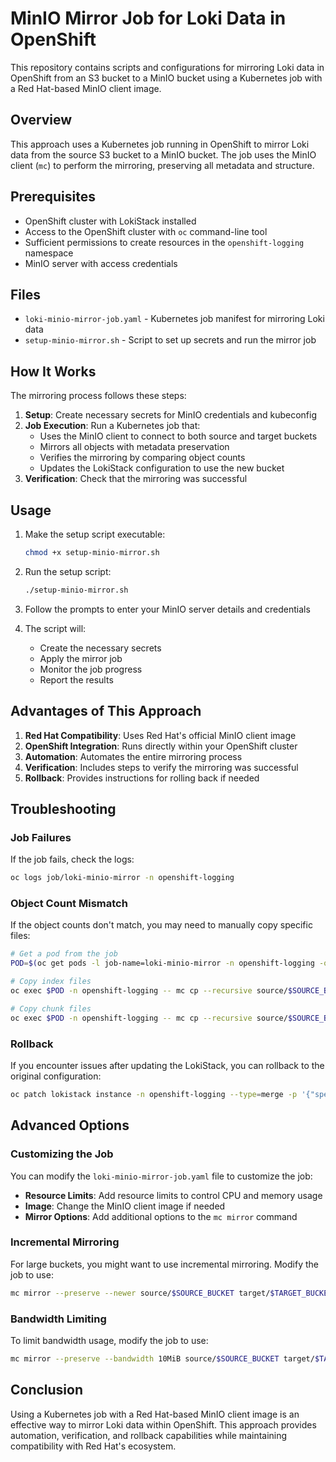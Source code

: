 # MinIO Mirror Job for Loki Data in OpenShift

This repository contains scripts and configurations for mirroring Loki data in OpenShift from an S3 bucket to a MinIO bucket using a Kubernetes job with a Red Hat-based MinIO client image.

## Overview

This approach uses a Kubernetes job running in OpenShift to mirror Loki data from the source S3 bucket to a MinIO bucket. The job uses the MinIO client (`mc`) to perform the mirroring, preserving all metadata and structure.

## Prerequisites

- OpenShift cluster with LokiStack installed
- Access to the OpenShift cluster with `oc` command-line tool
- Sufficient permissions to create resources in the `openshift-logging` namespace
- MinIO server with access credentials

## Files

- `loki-minio-mirror-job.yaml` - Kubernetes job manifest for mirroring Loki data
- `setup-minio-mirror.sh` - Script to set up secrets and run the mirror job

## How It Works

The mirroring process follows these steps:

1. **Setup**: Create necessary secrets for MinIO credentials and kubeconfig
2. **Job Execution**: Run a Kubernetes job that:
   - Uses the MinIO client to connect to both source and target buckets
   - Mirrors all objects with metadata preservation
   - Verifies the mirroring by comparing object counts
   - Updates the LokiStack configuration to use the new bucket
3. **Verification**: Check that the mirroring was successful

## Usage

1. Make the setup script executable:
   ```bash
   chmod +x setup-minio-mirror.sh
   ```

2. Run the setup script:
   ```bash
   ./setup-minio-mirror.sh
   ```

3. Follow the prompts to enter your MinIO server details and credentials

4. The script will:
   - Create the necessary secrets
   - Apply the mirror job
   - Monitor the job progress
   - Report the results

## Advantages of This Approach

1. **Red Hat Compatibility**: Uses Red Hat's official MinIO client image
2. **OpenShift Integration**: Runs directly within your OpenShift cluster
3. **Automation**: Automates the entire mirroring process
4. **Verification**: Includes steps to verify the mirroring was successful
5. **Rollback**: Provides instructions for rolling back if needed

## Troubleshooting

### Job Failures

If the job fails, check the logs:
```bash
oc logs job/loki-minio-mirror -n openshift-logging
```

### Object Count Mismatch

If the object counts don't match, you may need to manually copy specific files:
```bash
# Get a pod from the job
POD=$(oc get pods -l job-name=loki-minio-mirror -n openshift-logging -o jsonpath='{.items[0].metadata.name}')

# Copy index files
oc exec $POD -n openshift-logging -- mc cp --recursive source/$SOURCE_BUCKET/index_* target/$TARGET_BUCKET/

# Copy chunk files
oc exec $POD -n openshift-logging -- mc cp --recursive source/$SOURCE_BUCKET/chunks/ target/$TARGET_BUCKET/
```

### Rollback

If you encounter issues after updating the LokiStack, you can rollback to the original configuration:
```bash
oc patch lokistack instance -n openshift-logging --type=merge -p '{"spec":{"storage":{"secret":{"name":"logging-loki-odf"}}}}'
```

## Advanced Options

### Customizing the Job

You can modify the `loki-minio-mirror-job.yaml` file to customize the job:

- **Resource Limits**: Add resource limits to control CPU and memory usage
- **Image**: Change the MinIO client image if needed
- **Mirror Options**: Add additional options to the `mc mirror` command

### Incremental Mirroring

For large buckets, you might want to use incremental mirroring. Modify the job to use:
```bash
mc mirror --preserve --newer source/$SOURCE_BUCKET target/$TARGET_BUCKET
```

### Bandwidth Limiting

To limit bandwidth usage, modify the job to use:
```bash
mc mirror --preserve --bandwidth 10MiB source/$SOURCE_BUCKET target/$TARGET_BUCKET
```

## Conclusion

Using a Kubernetes job with a Red Hat-based MinIO client image is an effective way to mirror Loki data within OpenShift. This approach provides automation, verification, and rollback capabilities while maintaining compatibility with Red Hat's ecosystem. 